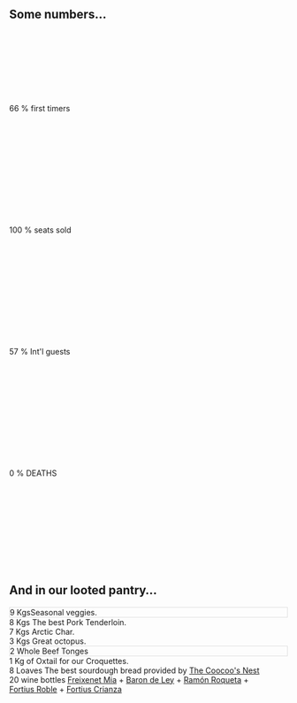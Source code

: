 <section class="main-content default-padding shadow-off" id="stats">
  <div class="container">
    <div class="row">
      <div class="col-md-10 col-md-push-1 textaligncenter">
        <h2>Some numbers…</h2>
      </div>
    </div>
    <div class="blank_divider" style="height: 30px;"></div>
    <div class="row">
      <div class="col-md-3 col-sm-6">
        <div class="progress-circle">
          <div class="chart easyPieChart" data-size="220" data-line="24" data-percent="66" style="width: 220px; height: 220px; line-height: 220px;">
            <span class="percentage">66</span>
            <span class="field">% first timers</span>
            <canvas width="220" height="220"></canvas>
          </div>
        </div>
      </div>
      <div class="col-md-3 col-sm-6">
        <div class="progress-circle">
          <div class="chart easyPieChart" data-size="220" data-line="24" data-percent="100" style="width: 220px; height: 220px; line-height: 220px;">
            <span class="percentage">100</span>
            <span class="field" style="top: 60%;line-height: 1.2em">% seats sold</span>
            <canvas width="220" height="220"></canvas>
          </div>
        </div>
      </div>
      <div class="col-md-3 col-sm-6">
        <div class="progress-circle">
          <div class="chart easyPieChart" data-size="220" data-line="24" data-percent="57" style="width: 220px; height: 220px; line-height: 220px;">
            <span class="percentage">57</span>
            <span class="field" style="top: 60%;line-height: 1.2em">% Int'l guests </span>
            <canvas width="220" height="220"></canvas>
          </div>
        </div>
      </div>
      <div class="col-md-3 col-sm-6">
        <div class="progress-circle">
          <div class="chart easyPieChart" data-size="220" data-line="24" data-percent="0" style="width: 220px; height: 220px; line-height: 220px;">
            <span class="percentage">0</span>
            <span class="field">% DEATHS</span>
            <canvas width="220" height="220"></canvas>
          </div>
        </div>
      </div>
    </div>
    <div class="blank_divider" style="height: 60px;"></div>
    <div class="row">
      <div class="col-md-10 col-md-push-1 textaligncenter">
        <h2>And in our looted pantry…</h2>
      </div>
    </div>
    <div class="row">
      <div class="col-md-4 col-md-push-2 col-sm-6">
        <div class="pricing-table">
          <div class="price" style="border: 1px solid #DFDFDF;">9 Kgs<span>Seasonal veggies.</span></div>
          <div class="price">8 Kgs<span> The best Pork Tenderloin.</span></div>
          <div class="price">7 Kgs<span> Arctic Char.</span></div>
          <div class="price">3 Kgs<span> Great octopus.</span></div>
        </div>
      </div>
      <div class="col-md-4 col-md-push-2 col-sm-6">
        <div class="pricing-table">
          <div class="price" style="border: 1px solid #DFDFDF;">2<span> Whole Beef Tonges</span></div>
          <div class="price">1 Kg<span> of Oxtail for our Croquettes.</span></div>
          <div class="price">
            8 Loaves
            <span>The best sourdough bread provided by <a href="https://www.facebook.com/cafecoocoos">The Coocoo's Nest</a></span>
          </div>
          <div class="price">
            20 wine bottles
            <span>
              <a href="http://www.miawines.com/wines_white.html">Freixenet Mia</a> +
              <a href="http://www.barondeley.com/vinos/blanco/1">Baron de Ley</a> +
              <a href="http://www.ramonroqueta.com/wines/?v=ramonroqueta#rrreserva">Ramón Roqueta</a> + <br>
              <a href="http://www.grupofaustino.es/xnet/media//vi/148/f_tempranillo_eng.pdf">Fortius Roble</a> +
              <a href="http://www.grupofaustino.es/xnet/media//vi/48/f_ctempranillo_eng.pdf">Fortius Crianza</a>
            </span>
          </div>
        </div>
      </div>
    </div>
  </div>
</section>
